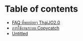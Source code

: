 # Table of contents

* [FAQ ที่พบบ่อยๆ ThaiJO2.0](README.md)
* [การใช้งานระบบ Copycatch](copycatch.md)
* [Untitled](untitled.md)

